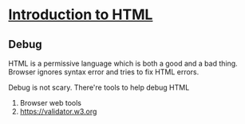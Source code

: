 # [Introduction to HTML](https://developer.mozilla.org/en-US/docs/Learn/HTML/Introduction_to_HTML)

## Debug

HTML is a permissive language which is both a good and a bad thing.
Browser ignores syntax error and tries to fix HTML errors.

Debug is not scary. There're tools to help debug HTML
1. Browser web tools
2. https://validator.w3.org